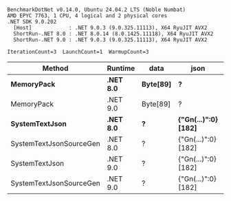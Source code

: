 ```

BenchmarkDotNet v0.14.0, Ubuntu 24.04.2 LTS (Noble Numbat)
AMD EPYC 7763, 1 CPU, 4 logical and 2 physical cores
.NET SDK 9.0.202
  [Host]            : .NET 9.0.3 (9.0.325.11113), X64 RyuJIT AVX2
  ShortRun-.NET 8.0 : .NET 8.0.14 (8.0.1425.11118), X64 RyuJIT AVX2
  ShortRun-.NET 9.0 : .NET 9.0.3 (9.0.325.11113), X64 RyuJIT AVX2

IterationCount=3  LaunchCount=1  WarmupCount=3  

```
| Method                  | Runtime  | data     | json                | Mean      | Error     | StdDev    | Min       | Max       | Gen0   | Allocated |
|------------------------ |--------- |--------- |-------------------- |----------:|----------:|----------:|----------:|----------:|-------:|----------:|
| **MemoryPack**              | **.NET 8.0** | **Byte[89]** | **?**                   |  **51.61 ns** |  **10.72 ns** |  **0.588 ns** |  **51.11 ns** |  **52.26 ns** | **0.0062** |     **104 B** |
| MemoryPack              | .NET 9.0 | Byte[89] | ?                   |  41.30 ns |  21.53 ns |  1.180 ns |  40.52 ns |  42.66 ns | 0.0062 |     104 B |
| **SystemTextJson**          | **.NET 8.0** | **?**        | **{&quot;Gn(...)&quot;:0} [182]** | **974.08 ns** | **129.84 ns** |  **7.117 ns** | **969.32 ns** | **982.26 ns** | **0.0057** |     **104 B** |
| SystemTextJsonSourceGen | .NET 8.0 | ?        | {&quot;Gn(...)&quot;:0} [182] | 955.55 ns |  67.42 ns |  3.696 ns | 952.03 ns | 959.40 ns | 0.0057 |     104 B |
| SystemTextJson          | .NET 9.0 | ?        | {&quot;Gn(...)&quot;:0} [182] | 968.48 ns | 345.02 ns | 18.912 ns | 954.24 ns | 989.94 ns | 0.0057 |     104 B |
| SystemTextJsonSourceGen | .NET 9.0 | ?        | {&quot;Gn(...)&quot;:0} [182] | 941.42 ns |  62.10 ns |  3.404 ns | 939.01 ns | 945.32 ns | 0.0057 |     104 B |
